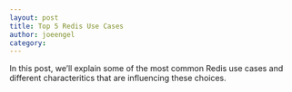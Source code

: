 ```yaml
---
layout: post
title: Top 5 Redis Use Cases
author: joeengel
category:
---
```


In this post, we’ll explain some of the most common Redis use cases and different characteritics that are influencing these choices.

